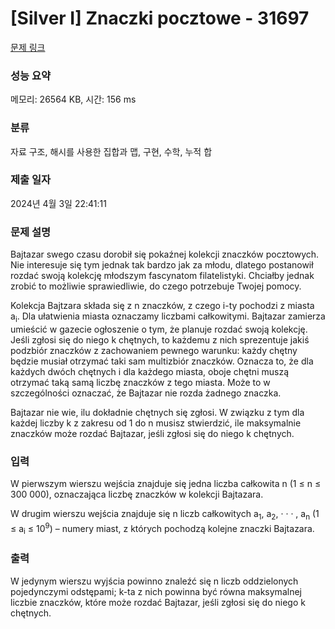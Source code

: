 # [Silver I] Znaczki pocztowe - 31697 

[문제 링크](https://www.acmicpc.net/problem/31697) 

### 성능 요약

메모리: 26564 KB, 시간: 156 ms

### 분류

자료 구조, 해시를 사용한 집합과 맵, 구현, 수학, 누적 합

### 제출 일자

2024년 4월 3일 22:41:11

### 문제 설명

<p>Bajtazar swego czasu dorobił się pokaźnej kolekcji znaczków pocztowych. Nie interesuje się tym jednak tak bardzo jak za młodu, dlatego postanowił rozdać swoją kolekcję młodszym fascynatom filatelistyki. Chciałby jednak zrobić to możliwie sprawiedliwie, do czego potrzebuje Twojej pomocy.</p>

<p>Kolekcja Bajtzara składa się z n znaczków, z czego i-ty pochodzi z miasta a<sub>i</sub>. Dla ułatwienia miasta oznaczamy liczbami całkowitymi. Bajtazar zamierza umieścić w gazecie ogłoszenie o tym, że planuje rozdać swoją kolekcję. Jeśli zgłosi się do niego k chętnych, to każdemu z nich sprezentuje jakiś podzbiór znaczków z zachowaniem pewnego warunku: każdy chętny będzie musiał otrzymać taki sam multizbiór znaczków. Oznacza to, że dla każdych dwóch chętnych i dla każdego miasta, oboje chętni muszą otrzymać taką samą liczbę znaczków z tego miasta. Może to w szczególności oznaczać, że Bajtazar nie rozda żadnego znaczka.</p>

<p>Bajtazar nie wie, ilu dokładnie chętnych się zgłosi. W związku z tym dla każdej liczby k z zakresu od 1 do n musisz stwierdzić, ile maksymalnie znaczków może rozdać Bajtazar, jeśli zgłosi się do niego k chętnych.</p>

### 입력 

 <p>W pierwszym wierszu wejścia znajduje się jedna liczba całkowita n (1 ≤ n ≤ 300 000), oznaczająca liczbę znaczków w kolekcji Bajtazara.</p>

<p>W drugim wierszu wejścia znajduje się n liczb całkowitych a<sub>1</sub>, a<sub>2</sub>, · · · , a<sub>n</sub> (1 ≤ a<sub>i</sub> ≤ 10<sup>9</sup>) – numery miast, z których pochodzą kolejne znaczki Bajtazara.</p>

### 출력 

 <p>W jedynym wierszu wyjścia powinno znaleźć się n liczb oddzielonych pojedynczymi odstępami; k-ta z nich powinna być równa maksymalnej liczbie znaczków, które może rozdać Bajtazar, jeśli zgłosi się do niego k chętnych.</p>

